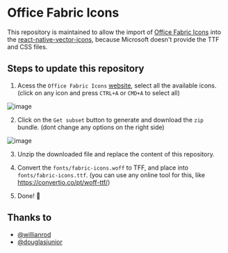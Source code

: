 # Office Fabric Icons

This repository is maintained to allow the import of [Office Fabric Icons](https://uifabricicons.azurewebsites.net/) into the [react-native-vector-icons](https://github.com/oblador/react-native-vector-icons), because Microsoft doesn't provide the TTF and CSS files.

## Steps to update this repository 

1. Acess the `Office Fabric Icons` [website](https://uifabricicons.azurewebsites.net/), select all the available icons. (click on any icon and press `CTRL+A` or `CMD+A` to select all)

![image](https://raw.githubusercontent.com/smarppy/fabric-icons/master/screenshots/Screen%20Shot%202019-07-05%20at%2015.12.05.png)

2. Click on the `Get subset` button to generate and download the `zip` bundle. (dont change any options on the right side)

![image](https://raw.githubusercontent.com/smarppy/fabric-icons/master/screenshots/Screen%20Shot%202019-07-05%20at%2015.15.55.png)

3. Unzip the downloaded file and replace the content of this repository.

4. Convert the `fonts/fabric-icons.woff` to TFF, and place into `fonts/fabric-icons.ttf`. (you can use any online tool for this, like https://convertio.co/pt/woff-ttf/)

5. Done! 🎉

## Thanks to

- [@willianrod](https://github.com/willianrod)
- [@douglasjunior](https://github.com/douglasjunior)
